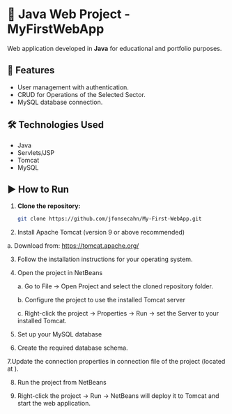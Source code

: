 # 🚀 Java Web Project - MyFirstWebApp

Web application developed in **Java** for educational and portfolio purposes.

## 📌 Features
- User management with authentication.
- CRUD for Operations of the Selected Sector.
- MySQL database connection.

## 🛠️ Technologies Used
- Java
- Servlets/JSP
- Tomcat
- MySQL

## ▶️ How to Run
1. **Clone the repository:**
   ```bash
   git clone https://github.com/jfonsecahn/My-First-WebApp.git

2. Install Apache Tomcat (version 9 or above recommended)

 a. Download from: https://tomcat.apache.org/

3. Follow the installation instructions for your operating system.

4. Open the project in NetBeans

   a. Go to File → Open Project and select the cloned repository folder.

   b. Configure the project to use the installed Tomcat server

   c. Right-click the project → Properties → Run → set the Server to your installed Tomcat.

5. Set up your MySQL database

6. Create the required database schema.

7.Update the connection properties in connection file of the project (located at ).

8. Run the project from NetBeans

  9. Right-click the project → Run → NetBeans will deploy it to Tomcat and start the web application.
